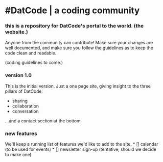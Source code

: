 # #DatCode | a coding community
### this is a repository for DatCode's portal to the world. (the website.)

Anyone from the community can contribute! Make sure your changes are well documented, and make sure you follow the guidelines as to keep the code clean and readable.

(coding guidelines to come.)

### version 1.0
This is the initial version. Just a one page site, giving insight to the three pillars of DatCode:
   * sharing
   * collaboration
   * conversation

...and a contact section at the bottom.
    
### new features
We'll keep a running list of features we'd like to add to the site.
    * [] calendar (to be used for events)
    * [] newsletter sign-up (tentative; should we decide to make one)
        
   
